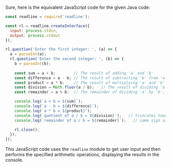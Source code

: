  Sure, here is the equivalent JavaScript code for the given Java code:

```javascript
const readline = require('readline');

const rl = readline.createInterface({
  input: process.stdin,
  output: process.stdout
});

rl.question('Enter the first integer: ', (a) => {
  a = parseInt(a);
  rl.question('Enter the second integer: ', (b) => {
    b = parseInt(b);
    
    const sum = a + b;        // The result of adding 'a' and 'b'
    const difference = a - b; // The result of subtracting 'b' from 'a'
    const product = a * b;    // The result of multiplying 'a' and 'b'
    const division = Math.floor(a / b);   // The result of dividing 'a' by 'b' (truncates towards zero)
    const remainder = a % b;  // The remainder of dividing 'a' by 'b', same sign as first operand

    console.log(`a + b = ${sum}`);
    console.log(`a - b = ${difference}`);
    console.log(`a * b = ${product}`);
    console.log(`quotient of a / b = ${division}`);   // truncates towards zero
    console.log(`remainder of a / b = ${remainder}`);   // same sign as first operand
    
    rl.close();
  });
});
```

This JavaScript code uses the `readline` module to get user input and then performs the specified arithmetic operations, displaying the results in the console.
